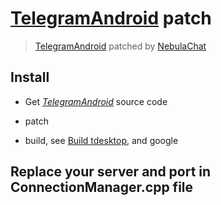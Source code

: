 # [TelegramAndroid](https://github.com/DrKLO/Telegram) patch
> [TelegramAndroid](https://github.com/DrKLO/Telegram) patched by [NebulaChat](https://nebula.chat)

## Install

- Get *[TelegramAndroid](https://github.com/DrKLO/Telegram)* source code

- patch

- build, see [Build tdesktop](https://github.com/DrKLO/Telegram/blob/master/README.md), and google

## Replace your server and port in ConnectionManager.cpp file
